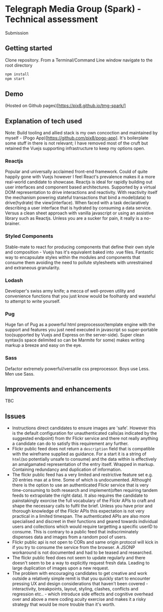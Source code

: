 # Telegraph Media Group (Spark) - Technical assessment

Submission

## Getting started

Clone repository. From a Terminal/Command Line window navigate to the root directory

```bash
npm install
npm start
```

## Demo

(Hosted on Github pages)[https://pix8.github.io/tmg-spark/]

## Explanation of tech used
Note: Build tooling and allied stack is my own concoction and maintained by myself - (Pogo App)[https://github.com/pix8/pogo-app]. It's boilerplate some stuff in there is not relevant; I have removed most of the cruft but retained the Vuejs supporting infrastructure to keep my options open.  

### Reactjs
Popular and universally acclaimed front-end framework. Could of quite happily gone with Vuejs however I feel React's prevalence makes it a more real-world candidate to showcase. Reactjs is ideal for rapidly building out user interfaces and component based architectures. Supported by a virtual DOM representation to drive interactions and reactivity. With reactivity itself the mechanism powering stateful transactions that bind a model(data) to drive(hydrate) the view(interface). When faced with a task declaratively describing a user interface that is hydrated by consuming a data service. Versus a clean sheet approach with vanilla javascript or using an assistive library such as Reactjs. Unless you are a sucker for pain, it really is a no-brainer.
	
### Styled Components
Stable-mate to react for producing components that define their own style and composition - Vuejs has it's equivalent baked into .vue files. Fantastic way to encapsulate styles within the modules and components that consume them avoiding the need to pollute stylesheets with unrestrained and extraneous granularity.

### Lodash
Developer's swiss army knife; a mecca of well-proven utility and convenience functions that you just know would be foolhardy and wasteful to attempt to write yourself.

### Pug
Huge fan of Pug as a powerful html preprocessor/template engine with the support and features you just need executed in javascript so super-portable too(supported by Vuejs and Express on the server-side). Super clean syntax(is space delimited so can be Marmite for some) makes writing markup a breeze and easy on the eye.

### Sass
Defactor extremely powerful/versatile css preprocessor. Boys use Less. Men use Sass.

## Improvements and enhancements
TBC

## Issues
- Instructions direct candidates to ensure images are 'safe'. However this is the default configuration for unauthenticated calls(as indicated by the suggested endpoint) from thr Flickr service and there not really anything a candidate can do to satisfy this requirement any further.
- Flickr public feed does not return a `description` field that is compatible with the wireframe supplied as guidance. For a start it is a string of `html`(so potentially unsafe to consume) and the data within is effectively an amalgamated representation of the entry itself. Wrapped in markup. Containing redundancy and duplication of information.
- The flickr public feed has a very limited and restrictive feature set e.g. 20 entries max at a time. Some of which is undocumented. Althought there is the option to use an authenticated Flickr service that is very time-consuming to both research and implement(often requiring tandem feeds to extrapolate the right data). It also requires the candidate to painstakingly exorcise the full vocabulary of the Flickr APIs to craft and shape the necessary calls to fulfil the brief. Unless you have prior and thorough knowledge of the Flickr APIs this expectation is not very practical in a limited timespan. The authenticated APIs are also more specialised and discreet in their functions and geared towards individual users and collections which would require targetting a specific userID to consume. This is contrary to a public feed that indiscriminately dispenses data and images from a random pool of users.
- Flickr public api is not open to CORs and same origin protocol will kick in if you try to consume the service from the browser. A JSONP workaround is not documented and had to be teased and researched.
- The flickr public feed does not seem to update regularly and there doesn't seem to be a way to explicitly request fresh data. Leading to large duplication of images upon a new request.
- The problem with encouraging candidates to get creative and work outside a relatively simple remit is that you quickly start to encounter pressing UX and design considerations that haven't been covered - interactivity, breakpoints, layout, styling, clashes, conflicts and regression etc.. - which introduce side effects and cognitive overhead over and above a mere coding acuity exercise and makes it a risky strategy that would be more trouble than it's worth.
